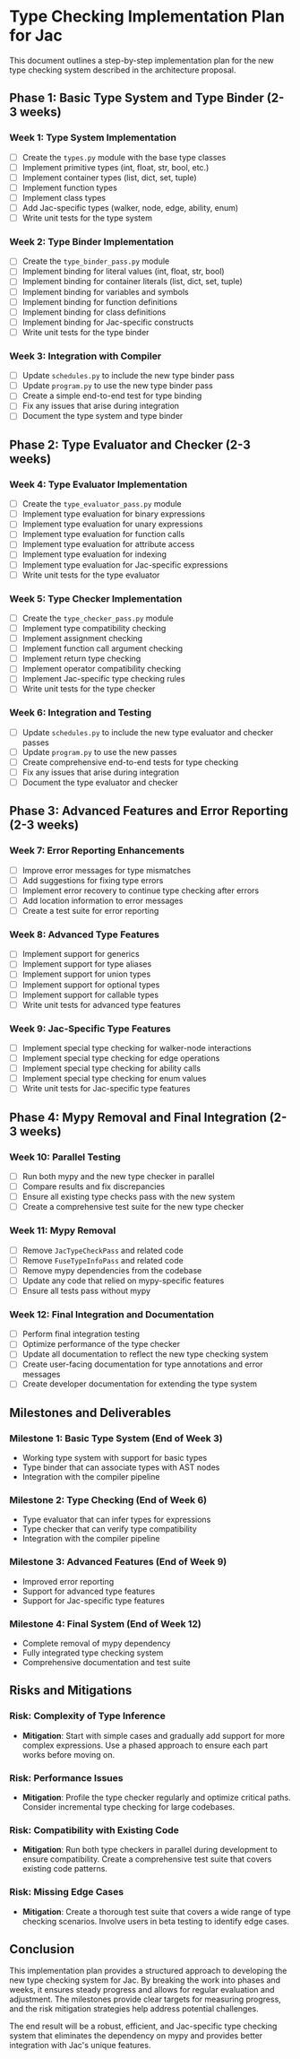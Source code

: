# Type Checking Implementation Plan for Jac

This document outlines a step-by-step implementation plan for the new type checking system described in the architecture proposal.

## Phase 1: Basic Type System and Type Binder (2-3 weeks)

### Week 1: Type System Implementation
- [ ] Create the `types.py` module with the base type classes
- [ ] Implement primitive types (int, float, str, bool, etc.)
- [ ] Implement container types (list, dict, set, tuple)
- [ ] Implement function types
- [ ] Implement class types
- [ ] Add Jac-specific types (walker, node, edge, ability, enum)
- [ ] Write unit tests for the type system

### Week 2: Type Binder Implementation
- [ ] Create the `type_binder_pass.py` module
- [ ] Implement binding for literal values (int, float, str, bool)
- [ ] Implement binding for container literals (list, dict, set, tuple)
- [ ] Implement binding for variables and symbols
- [ ] Implement binding for function definitions
- [ ] Implement binding for class definitions
- [ ] Implement binding for Jac-specific constructs
- [ ] Write unit tests for the type binder

### Week 3: Integration with Compiler
- [ ] Update `schedules.py` to include the new type binder pass
- [ ] Update `program.py` to use the new type binder pass
- [ ] Create a simple end-to-end test for type binding
- [ ] Fix any issues that arise during integration
- [ ] Document the type system and type binder

## Phase 2: Type Evaluator and Checker (2-3 weeks)

### Week 4: Type Evaluator Implementation
- [ ] Create the `type_evaluator_pass.py` module
- [ ] Implement type evaluation for binary expressions
- [ ] Implement type evaluation for unary expressions
- [ ] Implement type evaluation for function calls
- [ ] Implement type evaluation for attribute access
- [ ] Implement type evaluation for indexing
- [ ] Implement type evaluation for Jac-specific expressions
- [ ] Write unit tests for the type evaluator

### Week 5: Type Checker Implementation
- [ ] Create the `type_checker_pass.py` module
- [ ] Implement type compatibility checking
- [ ] Implement assignment checking
- [ ] Implement function call argument checking
- [ ] Implement return type checking
- [ ] Implement operator compatibility checking
- [ ] Implement Jac-specific type checking rules
- [ ] Write unit tests for the type checker

### Week 6: Integration and Testing
- [ ] Update `schedules.py` to include the new type evaluator and checker passes
- [ ] Update `program.py` to use the new passes
- [ ] Create comprehensive end-to-end tests for type checking
- [ ] Fix any issues that arise during integration
- [ ] Document the type evaluator and checker

## Phase 3: Advanced Features and Error Reporting (2-3 weeks)

### Week 7: Error Reporting Enhancements
- [ ] Improve error messages for type mismatches
- [ ] Add suggestions for fixing type errors
- [ ] Implement error recovery to continue type checking after errors
- [ ] Add location information to error messages
- [ ] Create a test suite for error reporting

### Week 8: Advanced Type Features
- [ ] Implement support for generics
- [ ] Implement support for type aliases
- [ ] Implement support for union types
- [ ] Implement support for optional types
- [ ] Implement support for callable types
- [ ] Write unit tests for advanced type features

### Week 9: Jac-Specific Type Features
- [ ] Implement special type checking for walker-node interactions
- [ ] Implement special type checking for edge operations
- [ ] Implement special type checking for ability calls
- [ ] Implement special type checking for enum values
- [ ] Write unit tests for Jac-specific type features

## Phase 4: Mypy Removal and Final Integration (2-3 weeks)

### Week 10: Parallel Testing
- [ ] Run both mypy and the new type checker in parallel
- [ ] Compare results and fix discrepancies
- [ ] Ensure all existing type checks pass with the new system
- [ ] Create a comprehensive test suite for the new type checker

### Week 11: Mypy Removal
- [ ] Remove `JacTypeCheckPass` and related code
- [ ] Remove `FuseTypeInfoPass` and related code
- [ ] Remove mypy dependencies from the codebase
- [ ] Update any code that relied on mypy-specific features
- [ ] Ensure all tests pass without mypy

### Week 12: Final Integration and Documentation
- [ ] Perform final integration testing
- [ ] Optimize performance of the type checker
- [ ] Update all documentation to reflect the new type checking system
- [ ] Create user-facing documentation for type annotations and error messages
- [ ] Create developer documentation for extending the type system

## Milestones and Deliverables

### Milestone 1: Basic Type System (End of Week 3)
- Working type system with support for basic types
- Type binder that can associate types with AST nodes
- Integration with the compiler pipeline

### Milestone 2: Type Checking (End of Week 6)
- Type evaluator that can infer types for expressions
- Type checker that can verify type compatibility
- Integration with the compiler pipeline

### Milestone 3: Advanced Features (End of Week 9)
- Improved error reporting
- Support for advanced type features
- Support for Jac-specific type features

### Milestone 4: Final System (End of Week 12)
- Complete removal of mypy dependency
- Fully integrated type checking system
- Comprehensive documentation and test suite

## Risks and Mitigations

### Risk: Complexity of Type Inference
- **Mitigation**: Start with simple cases and gradually add support for more complex expressions. Use a phased approach to ensure each part works before moving on.

### Risk: Performance Issues
- **Mitigation**: Profile the type checker regularly and optimize critical paths. Consider incremental type checking for large codebases.

### Risk: Compatibility with Existing Code
- **Mitigation**: Run both type checkers in parallel during development to ensure compatibility. Create a comprehensive test suite that covers existing code patterns.

### Risk: Missing Edge Cases
- **Mitigation**: Create a thorough test suite that covers a wide range of type checking scenarios. Involve users in beta testing to identify edge cases.

## Conclusion

This implementation plan provides a structured approach to developing the new type checking system for Jac. By breaking the work into phases and weeks, it ensures steady progress and allows for regular evaluation and adjustment. The milestones provide clear targets for measuring progress, and the risk mitigation strategies help address potential challenges.

The end result will be a robust, efficient, and Jac-specific type checking system that eliminates the dependency on mypy and provides better integration with Jac's unique features.
